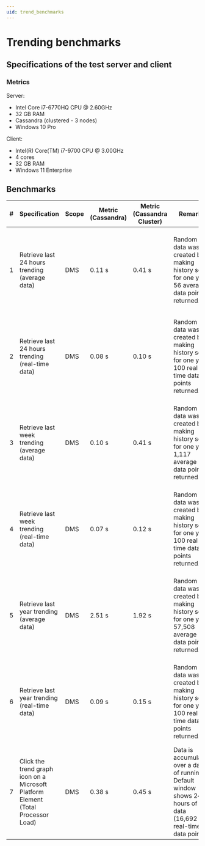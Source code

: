```yaml
---
uid: trend_benchmarks
---
```


# Trending benchmarks

## Specifications of the test server and client

### Metrics

Server:

- Intel Core i7-6770HQ CPU @ 2.60GHz
- 32 GB RAM
- Cassandra (clustered - 3 nodes)
- Windows 10 Pro

Client:

- Intel(R) Core(TM) i7-9700 CPU @ 3.00GHz
- 4 cores
- 32 GB RAM
- Windows 11 Enterprise

## Benchmarks

| \# | Specification | Scope | Metric (Cassandra) | Metric (Cassandra Cluster) | Remarks | Configuration |
| -- | ------------- | ----- | ------------------ | ------------------------- | ------- | ------------- |
| 1  | Retrieve last 24 hours trending (average data) | DMS | 0.11 s | 0.41 s | Random data was created by making history sets for one year. 56 average data points returned. | DMA only contains the elements, services, DVE elements and views needed for this test. No other data on it. Also, no other tests are running. |
| 2 | Retrieve last 24 hours trending (real-time data) | DMS | 0.08 s | 0.10 s | Random data was created by making history sets for one year. 100 real-time data points returned. | DMA only contains the elements, services, DVE elements and views needed for this test. No other data on it. Also, no other tests are running. |
| 3 | Retrieve last week trending (average data) | DMS | 0.10 s | 0.41 s | Random data was created by making history sets for one year. 1,117 average data points returned. | DMA only contains the elements, services, DVE elements and views needed for this test. No other data on it. Also, no other tests are running. |
| 4 | Retrieve last week trending (real-time data) | DMS | 0.07 s | 0.12 s | Random data was created by making history sets for one year. 100 real-time data points returned. | DMA only contains the elements, services, DVE elements and views needed for this test. No other data on it. Also, no other tests are running. |
| 5 | Retrieve last year trending (average data) | DMS | 2.51 s | 1.92 s | Random data was created by making history sets for one year. 57,508 average data points returned. | DMA only contains the elements, services, DVE elements and views needed for this test. No other data on it. Also, no other tests are running. |
| 6 | Retrieve last year trending (real-time data) | DMS | 0.09 s | 0.15 s | Random data was created by making history sets for one year. 100 real-time data points returned. | DMA only contains the elements, services, DVE elements and views needed for this test. No other data on it. Also, no other tests are running. |
| 7 | Click the trend graph icon on a Microsoft Platform Element (Total Processor Load) | DMS | 0.38 s | 0.45 s | Data is accumulated over a day of running. Default window shows 24 hours of data (16,692 real-time data points). | DMA only contains the elements, services, DVE elements and views needed for this test. No other data on it. Also, no other tests are running. |
